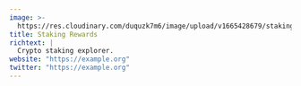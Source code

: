 ```yaml
---
image: >-
  https://res.cloudinary.com/duquzk7m6/image/upload/v1665428679/staking-rewards_fuzl8m.png
title: Staking Rewards
richtext: |
  Crypto staking explorer.
website: "https://example.org"
twitter: "https://example.org"
---
```

